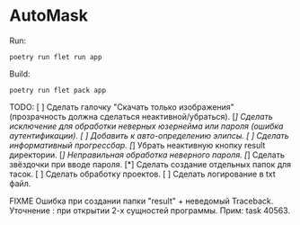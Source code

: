 # AutoMask

Run:
```
poetry run flet run app
```
Build:
```
poetry run flet pack app
```

TODO:
[ ] Сделать галочку "Скачать только изображения" (прозрачность должна сделаться неактивной/убраться).
[*] Сделать исключение для обработки неверных юзернейма или пароля (ошибка аутентификации).
[ ] Добавить к авто-определению элипсы.
[ ] Сделать информативный прогрессбар.
[*] Убрать неактивную кнопку result директории.
[*] Неправильная обработка неверного пароля.
[*] Сделать звёздочки при вводе пароля.
[*] Сделать создание отдельных папок для тасок.
[ ] Сделать обработку проектов.
[ ] Сделать логирование в txt файл.

FIXME Ошибка при создании папки "result" + неведомый Traceback. Уточнение : при открытии 2-х сущностей программы. Прим: task 40563.
